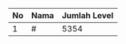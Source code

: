 | No | Nama            | Jumlah Level |
|----|-----------------|--------------|
| 1  | #    |    5354        |
